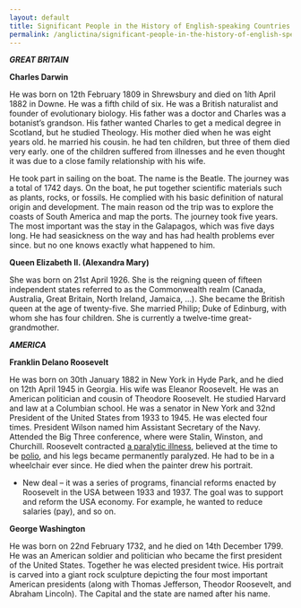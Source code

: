 ```yaml
---
layout: default
title: Significant People in the History of English-speaking Countries
permalink: /anglictina/significant-people-in-the-history-of-english-speaking-countries/
---
```


***GREAT BRITAIN***

**Charles Darwin**

He was born on 12th February 1809 in Shrewsbury and died on 1íth April 1882 in Downe. He was a fifth child of six. He was a British naturalist and founder of evolutionary biology. His father was a doctor and Charles was a botanist’s grandson. His father wanted Charles to get a medical degree in Scotland, but he studied Theology. His mother died when he was eight years old. he married his cousin. he had ten children, but three of them died very early. one of the children suffered from illnesses and he even thought it was due to a close family relationship with his wife.

He took part in sailing on the boat. The name is the Beatle. The journey was a total of 1742 days. On the boat, he put together scientific materials such as plants, rocks, or fossils. He complied with his basic definition of natural origin and development. The main reason od the trip was to explore the coasts of South America and map the ports. The journey took five years. The most important was the stay in the Galapagos, which was five days long. He had seasickness on the way and has had health problems ever since. but no one knows exactly what happened to him.

**Queen Elizabeth II. (Alexandra Mary)**

She was born on 21st April 1926. She is the reigning queen of fifteen independent states referred to as the Commonwealth realm (Canada, Australia, Great Britain, North Ireland, Jamaica, …). She became the British queen at the age of twenty-five. She married Philip; Duke of Edinburg, with whom she has four children. She is currently a twelve-time great-grandmother. 

***AMERICA***

**Franklin Delano Roosevelt**

He was born on 30th January 1882 in New York in Hyde Park, and he died on 12th April 1945 in Georgia. His wife was Eleanor Roosevelt. He was an American politician and cousin of Theodore Roosevelt. He studied Harvard and law at a Columbian school. He was a senator in New York and 32nd President of the United States from 1933 to 1945. He was elected four times. President Wilson named him Assistant Secretary of the Navy. Attended the Big Three conference, where were Stalin, Winston, and Churchill. Roosevelt contracted [a paralytic illness](https://en.wikipedia.org/wiki/Paralytic_illness_of_Franklin_D._Roosevelt "Paralytic illness of Franklin D. Roosevelt"), believed at the time to be [polio](https://en.wikipedia.org/wiki/Polio "Polio"), and his legs became permanently paralyzed. He had to be in a wheelchair ever since. He died when the painter drew his portrait.

- New deal – it was a series of programs, financial reforms enacted by Roosevelt in the USA between 1933 and 1937. The goal was to support and reform the USA economy. For example, he wanted to reduce salaries (pay), and so on. 

**George Washington**

He was born on 22nd February 1732, and he died on 14th December 1799. He was an American soldier and politician who became the first president of the United States. Together he was elected president twice. His portrait is carved into a giant rock sculpture depicting the four most important American presidents (along with Thomas Jefferson, Theodor Roosevelt, and Abraham Lincoln). The Capital and the state are named after his name.  
